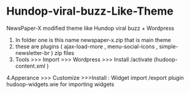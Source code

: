 # Hundop-viral-buzz-Like-Theme
NewsPaper-X  modified theme like  Hundop viral buzz + Wordpress 


1. In folder one is this name newspaper-x.zip  that is main theme  
2. these are plugins ( ajax-load-more , menu-social-icons , simple-newsletter-br ) zip files
3. Tools >>> Import >>> Wordpress >>> Install /activate (hudoop-content.xml )

4.Apperance >>> Customize >>>Install : Widget import /export plugin
hudoop-widgets.wie for importing widgets
